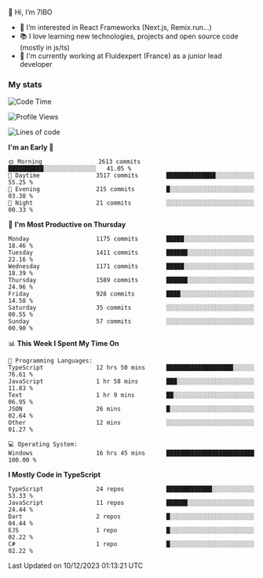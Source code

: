 👋 Hi, I’m 7IBO

- 👀 I’m interested in React Frameworks (Next.js, Remix.run...)
- 📚 I love learning new technologies, projects and open source code (mostly in js/ts)
- 💼 I'm currently working at Fluidexpert (France) as a junior lead developer

### My stats
<!--START_SECTION:waka-->
![Code Time](http://img.shields.io/badge/Code%20Time-348%20hrs%2024%20mins-blue)

![Profile Views](http://img.shields.io/badge/Profile%20Views-0-blue)

![Lines of code](https://img.shields.io/badge/From%20Hello%20World%20I%27ve%20Written-7.4%20million%20lines%20of%20code-blue)

**I'm an Early 🐤** 

```text
🌞 Morning                2613 commits        ██████████░░░░░░░░░░░░░░░   41.05 % 
🌆 Daytime                3517 commits        ██████████████░░░░░░░░░░░   55.25 % 
🌃 Evening                215 commits         █░░░░░░░░░░░░░░░░░░░░░░░░   03.38 % 
🌙 Night                  21 commits          ░░░░░░░░░░░░░░░░░░░░░░░░░   00.33 % 
```
📅 **I'm Most Productive on Thursday** 

```text
Monday                   1175 commits        █████░░░░░░░░░░░░░░░░░░░░   18.46 % 
Tuesday                  1411 commits        ██████░░░░░░░░░░░░░░░░░░░   22.16 % 
Wednesday                1171 commits        █████░░░░░░░░░░░░░░░░░░░░   18.39 % 
Thursday                 1589 commits        ██████░░░░░░░░░░░░░░░░░░░   24.96 % 
Friday                   928 commits         ████░░░░░░░░░░░░░░░░░░░░░   14.58 % 
Saturday                 35 commits          ░░░░░░░░░░░░░░░░░░░░░░░░░   00.55 % 
Sunday                   57 commits          ░░░░░░░░░░░░░░░░░░░░░░░░░   00.90 % 
```


📊 **This Week I Spent My Time On** 

```text
💬 Programming Languages: 
TypeScript               12 hrs 50 mins      ███████████████████░░░░░░   76.61 % 
JavaScript               1 hr 58 mins        ███░░░░░░░░░░░░░░░░░░░░░░   11.83 % 
Text                     1 hr 9 mins         ██░░░░░░░░░░░░░░░░░░░░░░░   06.95 % 
JSON                     26 mins             █░░░░░░░░░░░░░░░░░░░░░░░░   02.64 % 
Other                    12 mins             ░░░░░░░░░░░░░░░░░░░░░░░░░   01.27 % 

💻 Operating System: 
Windows                  16 hrs 45 mins      █████████████████████████   100.00 % 
```

**I Mostly Code in TypeScript** 

```text
TypeScript               24 repos            █████████████░░░░░░░░░░░░   53.33 % 
JavaScript               11 repos            ██████░░░░░░░░░░░░░░░░░░░   24.44 % 
Dart                     2 repos             █░░░░░░░░░░░░░░░░░░░░░░░░   04.44 % 
EJS                      1 repo              █░░░░░░░░░░░░░░░░░░░░░░░░   02.22 % 
C#                       1 repo              █░░░░░░░░░░░░░░░░░░░░░░░░   02.22 % 
```




 Last Updated on 10/12/2023 01:13:21 UTC
<!--END_SECTION:waka-->
